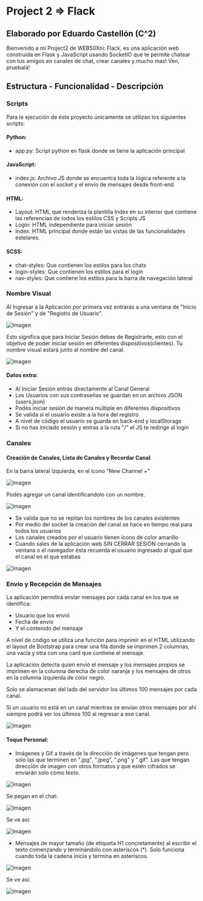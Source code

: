 # Project 2 => Flack

## Elaborado por Eduardo Castellón (C^2)

Bienvenido a mi Project2 de WEB50Xni: Flack, es una aplicación web construida en Flask y JavaScript usando SocketIO que te permite chatear con tus amigos en canales de chat, crear canales y mucho mas! Ven, pruebala!

## Estructura - Funcionalidad - Descripción

### Scripts

Para le ejecución de éste proyecto únicamente se utilizan los siguientes scripts:

#### Python:
- app.py: Script python en flask donde se tiene la aplicación principal

#### JavaScript:
- index.js: Archivo JS donde se encuentra toda la lógica referente a la conexión con el socket y el envío de mensajes desde front-end

#### HTML: 
- Layout: HTML que renderiza la plantilla Index en su interior que contiene las referencias de todos los estilos CSS y Scripts JS
- Login: HTML independiente para iniciar sesión
- Index: HTML principal donde están las vistas de las funcionalidades estelares.

#### SCSS:
- chat-styles: Que contienen los estilos para los chats
- login-styles: Que contienen los estilos para el login
- nav-styles: Que contiene los estilos para la barra de navegación lateral


### Nombre Visual

Al Ingresar a la Aplicación por primera vez entrarás a una ventana de "Inicio de Sesión" y de "Registro de Usuario". 

![Imagen](./static/images/Login.png)

Esto significa que para Iniciar Sesión debes de Registrarte, esto con el objetivo de poder iniciar sesión en diferentes dispositivos(clientes). Tu nombre visual estará junto al nombre del canal.

![Imagen](./static/images/Nombre.png)


#### Datos extra:
- Al Iniciar Sesión entrás directamente al Canal General
- Los Usuarios con sus contraseñas se guardan en un archivo JSON (users.json)
- Podés iniciar sesión de manera múltiple en diferentes dispositivos
- Se valida si el usuario existe a la hora del registro
- A nivel de código el usuario se guarda en back-end y localStorage
- Si no has iniciado sesión y entras a la ruta "/" el JS te redirige al login

### Canales
#### Creación de Canales, Lista de Canales y Recordar Canal

En la barra lateral izquierda, en el ícono "New Channel +" 

![Imagen](./static/images/Canal.png)

Podés agregar un canal identificandolo con un nombre.

![Imagen](./static/images/ModalCanal.png)

- Se valida que no se repitan los nombres de los canales existentes
- Por medio del socket la creación del canal se hace en tiempo real para todos los usuarios
- Los canales creados por el usuario tienen ícono de color amarillo
- Cuando sales de la aplicación web SIN CERRAR SESIÓN cerrando la ventana o el navegador ésta recuerda el usuario ingresado al igual que el canal en el que estabas

![Imagen](./static/images/ValidarCanal.png)

### Envío y Recepción de Mensajes

La aplicación permitirá enviar mensajes por cada canal en los que se identifica:
- Usuario que los envió
- Fecha de envío
- Y el contenido del mensaje

A nivel de código se utiliza una función para imprimir en el HTML utilizando el layout de Bootstrap para crear una fila donde se imprimen 2 columnas, una vacía y otra con una card que contiene el mensaje.

La aplicación detecta quien envió el mensaje y los mensajes propios se imprimen en la columna derecha de color naranja y los mensajes de otros en la columna izquierda de color negro.

Solo se alamacenan del lado del servidor los últimos 100 mensajes por cada canal.

Si un usuario no está en un canal mientras se envían otros mensajes por ahí siempre podrá ver los últimos 100 al regresar a ese canal.

![Imagen](./static/images/Mensajes.png)

#### Toque Personal:
- Imágenes y Gif a través de la dirección de imágenes que tengan pero solo las que terminen en ".jpg", ".jpeg", ".png" y ".gif". Las que tengan dirección de imagen con otros formatos y que estén cifrados se enviarán solo como texto.

![Imagen](./static/images/DireccionImagen.png)

Se pegan en el chat:

![Imagen](./static/images/InputImagen.png)

Se ve así:

![Imagen](./static/images/EvidenciaImagen.png)

- Mensajes de mayor tamaño (de etiqueta H1 concretamente) al escribir el texto comenzando y terminándolo con asteriscos (*). Solo funciona cuando toda la cadena inicia y termina en asteriscos.

![Imagen](./static/images/MensajeInput.png)

Se ve así:

![Imagen](./static/images/MensajeGrande.png)
